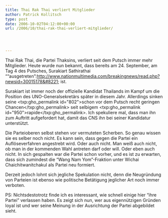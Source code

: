 ```yaml
---
title: Thai Rak Thai verliert Mitglieder
author: Patrick Kollitsch
type: post
date: 2006-10-02T04:12:00+00:00
url: /2006/10/thai-rak-thai-verliert-mitglieder/




---
```

Thai Rak Thai, die Partei Thaksins, verliert seit dem Putsch immer mehr Mitglieder. Heute wurde nun bekannt, dass bereits am 24. September, am Tag 4 des Putsches, Surakiart Sathirathai &#8220;&#8220;ausgetreten&#8221;:http://www.nationmultimedia.com/breakingnews/read.php?newsid=30015178&#8221; ist. 

Surakiart ist immer noch der offizielle Kandidat Thailands im Kampf um die Position des UNO-Generalsekret&auml;rs sp&auml;ter in diesem Jahr. Allerdings sinken seine <txp:gho_permalink id="802">schon vor dem Putsch recht geringen Chancen</txp:gho_permalink> seit selbigem <txp:gho_permalink id="950">rapide</txp:gho_permalink>. Ich spekuliere mal, dass man ihn zum Auftritt aufgefordert hat, damit das <span class="caps">CNS</span> ihn bei seiner Kandidatur unterst&uuml;tzt. 

Die Parteioberen selbst stehen vor vermuteten Scherben. So genau wissen sie es selber noch nicht. Es kann sein, dass gegen die Partei ein Aufl&ouml;severfahren angestrebt wird. Oder auch nicht. Man wei&szlig; auch nicht, ob man in der kommenden Wahl antreten darf oder will. Oder eben auch nicht. In sich gespalten war die Partei schon vorher, und es ist zu erwarten, dass sich zumindest die &#8220;Wang Nam Yom&#8221;-Fraktion unter Wichai Chaichitwanitchakul als Partei neu formiert. 

Derzeit jedoch lohnt sich jegliche Spekulation nicht, denn die Neugr&uuml;ndung von Parteien ist ebenso wie politische Bet&auml;tigung jeglicher Art noch immer verboten.

PS: Nichtsdestotrotz finde ich es interessant, wie schnell einige hier &#8220;ihre Partei&#8221; verlassen haben. Es zeigt sich nun, wer aus eigenn&uuml;tzigen Gr&uuml;nden loyal ist und wer seine Meinung in der Ausrichtung der Partei abgebildet sieht.